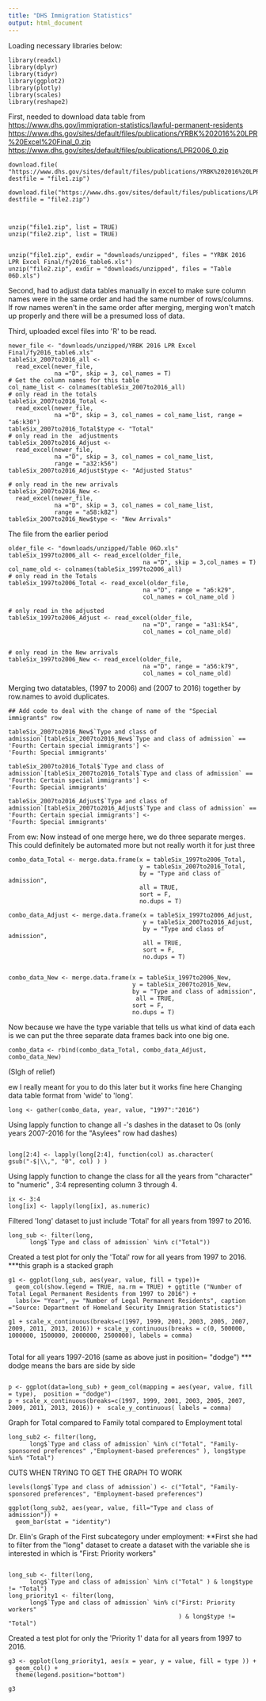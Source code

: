 ```yaml
---
title: "DHS Immigration Statistics"
output: html_document
---
```


Loading necessary libraries below:

```{r}
library(readxl)
library(dplyr)
library(tidyr)
library(ggplot2)
library(plotly)
library(scales)
library(reshape2)
```

First, needed to download data table from https://www.dhs.gov/immigration-statistics/lawful-permanent-residents
https://www.dhs.gov/sites/default/files/publications/YRBK%202016%20LPR%20Excel%20Final_0.zip
https://www.dhs.gov/sites/default/files/publications/LPR2006_0.zip

```{r}
download.file(  "https://www.dhs.gov/sites/default/files/publications/YRBK%202016%20LPR%20Excel%20Final_0.zip", destfile = "file1.zip")

download.file("https://www.dhs.gov/sites/default/files/publications/LPR2006_0.zip", destfile = "file2.zip")



```

```{r}
unzip("file1.zip", list = TRUE)
unzip("file2.zip", list = TRUE)
```
```{r}

unzip("file1.zip", exdir = "downloads/unzipped", files = "YRBK 2016 LPR Excel Final/fy2016_table6.xls")
unzip("file2.zip", exdir = "downloads/unzipped", files = "Table 06D.xls")

```


Second, had to adjust data tables manually in excel to make sure column names were in the same order and had the same number of 
rows/columns. If row names weren't in the same order after merging, merging won't match up properly and there will be a presumed 
loss of data.

Third, uploaded excel files into 'R' to be read.

```{r}
newer_file <- "downloads/unzipped/YRBK 2016 LPR Excel Final/fy2016_table6.xls"
tableSix_2007to2016_all <- 
  read_excel(newer_file, 
             na ="D", skip = 3, col_names = T)
# Get the column names for this table
col_name_list <- colnames(tableSix_2007to2016_all)
# only read in the totals
tableSix_2007to2016_Total <- 
  read_excel(newer_file, 
             na ="D", skip = 3, col_names = col_name_list, range = "a6:k30")
tableSix_2007to2016_Total$type <- "Total"
# only read in the  adjustments
tableSix_2007to2016_Adjust <-
  read_excel(newer_file,
             na ="D", skip = 3, col_names = col_name_list,
             range = "a32:k56")
tableSix_2007to2016_Adjust$type <- "Adjusted Status" 

# only read in the new arrivals
tableSix_2007to2016_New <- 
  read_excel(newer_file,
             na ="D", skip = 3, col_names = col_name_list, 
             range = "a58:k82")
tableSix_2007to2016_New$type <- "New Arrivals"
```

The file from the earlier period
```{r}
older_file <- "downloads/unzipped/Table 06D.xls"
tableSix_1997to2006_all <- read_excel(older_file, 
                                      na ="D", skip = 3,col_names = T)
col_name_old <- colnames(tableSix_1997to2006_all)
# only read in the Totals
tableSix_1997to2006_Total <- read_excel(older_file, 
                                      na ="D", range = "a6:k29", 
                                      col_names = col_name_old )

# only read in the adjusted
tableSix_1997to2006_Adjust <- read_excel(older_file, 
                                      na ="D", range = "a31:k54",
                                      col_names = col_name_old)


# only read in the New arrivals
tableSix_1997to2006_New <- read_excel(older_file, 
                                      na ="D", range = "a56:k79",
                                      col_names = col_name_old)

```

Merging two datatables, (1997 to 2006) and (2007 to 2016) together by row.names to avoid duplicates.


```{r}
## Add code to deal with the change of name of the "Special immigrants" row

tableSix_2007to2016_New$`Type and class of admission`[tableSix_2007to2016_New$`Type and class of admission` ==
'Fourth: Certain special immigrants'] <-
'Fourth: Special immigrants'

tableSix_2007to2016_Total$`Type and class of admission`[tableSix_2007to2016_Total$`Type and class of admission` ==
'Fourth: Certain special immigrants'] <-
'Fourth: Special immigrants'

tableSix_2007to2016_Adjust$`Type and class of admission`[tableSix_2007to2016_Adjust$`Type and class of admission` ==
'Fourth: Certain special immigrants'] <-
'Fourth: Special immigrants'

```
From ew: Now instead of one merge here, we do three separate merges.
This could definitely be automated more but not really worth it for just
three
```{r}
combo_data_Total <- merge.data.frame(x = tableSix_1997to2006_Total, 
                                     y = tableSix_2007to2016_Total, 
                                     by = "Type and class of admission", 
                                     all = TRUE,
                                     sort = F, 
                                     no.dups = T)

combo_data_Adjust <- merge.data.frame(x = tableSix_1997to2006_Adjust, 
                                      y = tableSix_2007to2016_Adjust, 
                                      by = "Type and class of admission",
                                      all = TRUE,
                                      sort = F, 
                                      no.dups = T)


combo_data_New <- merge.data.frame(x = tableSix_1997to2006_New, 
                                   y = tableSix_2007to2016_New, 
                                   by = "Type and class of admission",
                                    all = TRUE,
                                   sort = F, 
                                   no.dups = T)
```

Now because we have the type variable that tells us what kind of data each is
we can put the three separate data frames back into one big one.

```{r}
combo_data <- rbind(combo_data_Total, combo_data_Adjust, combo_data_New)
```


(SIgh of relief)


ew I really meant for you to do this later but it works fine here
Changing data table format from 'wide' to 'long'.

```{r}
long <- gather(combo_data, year, value, "1997":"2016")

```

Using lapply function to change all -'s dashes in the dataset to 0s (only years 2007-2016 for the "Asylees" row had dashes)

```{r}

long[2:4] <- lapply(long[2:4], function(col) as.character( gsub("-$|\\,", "0", col) ) )

```

Using lapply function to change the class for all the years from "character" to "numeric" , 3:4 representing column 3 through 4.

```{r}
ix <- 3:4
long[ix] <- lapply(long[ix], as.numeric)

```

  
Filtered 'long' dataset to just include 'Total' for all years from 1997 to 2016.


```{r}
long_sub <- filter(long,  
      long$`Type and class of admission` %in% c("Total"))
```
 
Created a test plot for only the 'Total' row for all years from 1997 to 2016.
***this graph is a stacked graph

```{r}
g1 <- ggplot(long_sub, aes(year, value, fill = type))+
  geom_col(show.legend = TRUE, na.rm = TRUE) + ggtitle ("Number of Total Legal Permanent Residents from 1997 to 2016") + 
  labs(x= "Year", y= "Number of Legal Permanent Residents", caption ="Source: Department of Homeland Security Immigration Statistics")

g1 + scale_x_continuous(breaks=c(1997, 1999, 2001, 2003, 2005, 2007, 2009, 2011, 2013, 2016)) + scale_y_continuous(breaks = c(0, 500000, 1000000, 1500000, 2000000, 2500000), labels = comma)


```
Total for all years 1997-2016 (same as above just in position= "dodge") 
*** dodge means the bars are side by side

```{r}

p <- ggplot(data=long_sub) + geom_col(mapping = aes(year, value, fill = type),  position = "dodge") 
p + scale_x_continuous(breaks=c(1997, 1999, 2001, 2003, 2005, 2007, 2009, 2011, 2013, 2016)) +  scale_y_continuous( labels = comma)

```
Graph for Total compared to Family total compared to Employment total
```{r}
long_sub2 <- filter(long,  
      long$`Type and class of admission` %in% c("Total", "Family-sponsored preferences" ,"Employment-based preferences" ), long$type %in% "Total")
```
CUTS WHEN TRYING TO GET THE GRAPH TO WORK
```{r}
levels(long$`Type and class of admission`) <- c("Total", "Family-sponsored preferences", "Employment-based preferences")

ggplot(long_sub2, aes(year, value, fill="Type and class of admission")) +
  geom_bar(stat = "identity")
```
Dr. Elin's Graph of the First subcategory under employment: 
**First she had to filter from the "long" dataset to create a dataset with the variable she is interested in which is "First: Priority workers"
```{r}

long_sub <- filter(long,  
      long$`Type and class of admission` %in% c("Total" ) & long$type != "Total")
long_priority1 <- filter(long,  
      long$`Type and class of admission` %in% c("First: Priority workers"  
                                                ) & long$type != "Total")
```
Created a test plot for only the 'Priority 1' data for all years from 1997 to 2016.
```{r}
g3 <- ggplot(long_priority1, aes(x = year, y = value, fill = type )) +
  geom_col() +
  theme(legend.position="bottom")

g3

```

